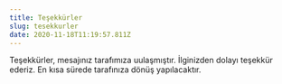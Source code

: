 ```yaml
---
title: Teşekkürler
slug: tesekkurler
date: 2020-11-18T11:19:57.811Z
---
```

Teşekkürler, mesajınız tarafımıza uulaşmıştır. İlginizden dolayı teşekkür ederiz. En kısa sürede tarafınıza dönüş yapılacaktır.